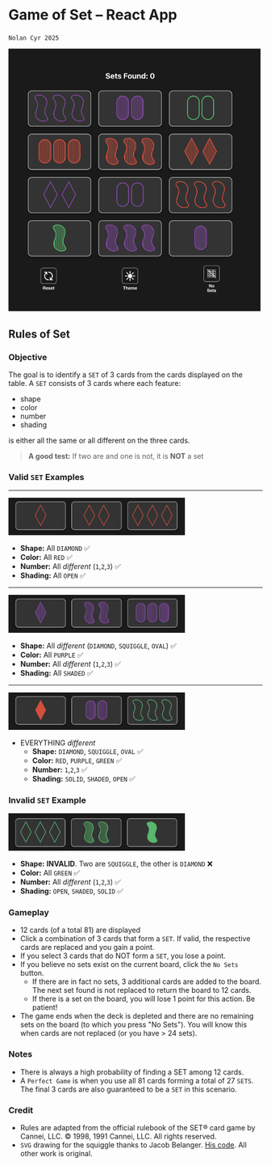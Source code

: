 # Game of Set – React App
`Nolan Cyr 2025`

<img src='./src/images/cover-image-1.png' width='500px'>


## Rules of Set

### Objective
The goal is to identify a `SET` of 3 cards from the cards displayed on the table. A `SET` consists of 3 cards where each feature:
- shape
- color
- number
- shading

is either all the same or all different on the three cards.

> **A good test:** If two are and one is not, it is **NOT** a set

### Valid `SET` Examples

<hr>
<img src='./src/images/sample-set-1.png' width='350px'>

- **Shape:** All `DIAMOND` ✅
- **Color:** All `RED` ✅
- **Number:** All _different_ (`1`,`2`,`3`) ✅
- **Shading:** All `OPEN` ✅
<hr>
<img src='./src/images/sample-set-2.png' width='350px'>

- **Shape:** All _different_ (`DIAMOND`, `SQUIGGLE`, `OVAL`) ✅
- **Color:** All `PURPLE` ✅
- **Number:** All _different_ (`1`,`2`,`3`) ✅
- **Shading:** All `SHADED` ✅
<hr>
<img src='./src/images/sample-set-3.png' width='350px'>

- EVERYTHING _different_
  - **Shape:** `DIAMOND`, `SQUIGGLE`, `OVAL` ✅
  - **Color:** `RED`, `PURPLE`, `GREEN` ✅
  - **Number:** `1`,`2`,`3` ✅
  - **Shading:** `SOLID`, `SHADED`, `OPEN` ✅

### Invalid `SET` Example
<img src='./src/images/sample-invalid-set-1.png' width='350px'>


- **Shape:** **INVALID**. Two are `SQUIGGLE`, the other is `DIAMOND` ❌
- **Color:** All `GREEN` ✅
- **Number:** All _different_ (`1`,`2`,`3`) ✅
- **Shading:** `OPEN`, `SHADED`, `SOLID` ✅

### Gameplay
- 12 cards (of a total 81) are displayed
- Click a combination of 3 cards that form a `SET`. If valid, the respective cards are replaced and you gain a point.
- If you select 3 cards that do NOT form a `SET`, you lose a point.
- If you believe no sets exist on the current board, click the `No Sets` button.
    - If there are in fact no sets, 3 additional cards are added to the board. The next set found is not replaced to return the board to 12 cards.
    - If there is a set on the board, you will lose 1 point for this action. Be patient!
- The game ends when the deck is depleted and there are no remaining sets on the board (to which you press "No Sets"). You will know this when cards are not replaced (or you have > 24 sets). 

### Notes
- There is always a high probability of finding a SET among 12 cards.
- A `Perfect Game` is when you use all 81 cards forming a total of 27 `SETS`. The final 3 cards are also guaranteed to be a `SET` in this scenario.

### Credit

- Rules are adapted from the official rulebook of the SET® card game by Cannei, LLC. © 1998, 1991 Cannei, LLC. All rights reserved. 
- `SVG` drawing for the squiggle thanks to Jacob Belanger. [His code](https://codepen.io/jacob_124/pen/vdYdPX). All other work is original. 


<!-- 
### `yarn build`

Builds the app for production to the `build` folder.\
It correctly bundles React in production mode and optimizes the build for the best performance.

The build is minified and the filenames include the hashes.\
Your app is ready to be deployed!

See the section about [deployment](https://facebook.github.io/create-react-app/docs/deployment) for more information.


## Learn More

You can learn more in the [Create React App documentation](https://facebook.github.io/create-react-app/docs/getting-started).

To learn React, check out the [React documentation](https://reactjs.org/). -->
